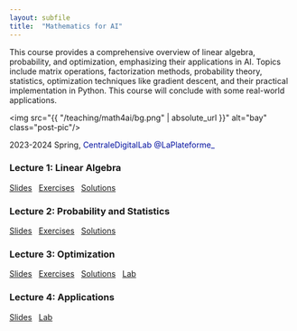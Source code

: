 ```yaml
---
layout: subfile
title:  "Mathematics for AI"
---
```


This course provides a comprehensive overview of linear algebra, probability, and optimization, emphasizing their applications in AI. Topics include matrix operations, factorization methods, probability theory, statistics, optimization techniques like gradient descent, and their practical implementation in Python. This course will conclude with some real-world applications.

<img src="{{ "/teaching/math4ai/bg.png" | absolute_url }}" alt="bay" class="post-pic"/>

2023-2024 Spring, <font color="#000F9F"> CentraleDigitalLab @LaPlateforme_</font>

### Lecture 1: Linear Algebra
<p style="word-spacing:8px"><a href="https://www-sop.inria.fr/members/Xufeng.Zhang/files/teaching/math4ai/lecture1.pdf">Slides</a> <a href="https://www-sop.inria.fr/members/Xufeng.Zhang/files/teaching/math4ai/exercise1.pdf">Exercises</a> <a href="https://www-sop.inria.fr/members/Xufeng.Zhang/files/teaching/math4ai/solution1.pdf">Solutions</a></p>

### Lecture 2: Probability and Statistics
<p style="word-spacing:8px"><a href="https://www-sop.inria.fr/members/Xufeng.Zhang/files/teaching/math4ai/lecture2.pdf">Slides</a> <a href="https://www-sop.inria.fr/members/Xufeng.Zhang/files/teaching/math4ai/exercise2.pdf">Exercises</a> <a href="https://www-sop.inria.fr/members/Xufeng.Zhang/files/teaching/math4ai/solutions2.pdf">Solutions</a></p>

### Lecture 3: Optimization
<p style="word-spacing:8px"><a href="https://www-sop.inria.fr/members/Xufeng.Zhang/files/teaching/math4ai/lecture3.pdf">Slides</a> <a href="https://www-sop.inria.fr/members/Xufeng.Zhang/files/teaching/math4ai/exercise3.pdf">Exercises</a> <a href="https://www-sop.inria.fr/members/Xufeng.Zhang/files/teaching/math4ai/solution3.pdf">Solutions</a> <a href="https://drive.google.com/file/d/1Ya7sr4XcEvVWqG6_4muOU5tRKMGY8X1P/view?usp=sharing">Lab</a></p>

### Lecture 4: Applications
<p style="word-spacing:8px"><a href="https://www-sop.inria.fr/members/Xufeng.Zhang/files/teaching/math4ai/lecture4.pdf">Slides</a> <a href="https://drive.google.com/file/d/1tmHp1-NBYoCni7Qf_PrRdGcw5ZRCqrd-/view?usp=sharing">Lab</a></p>



